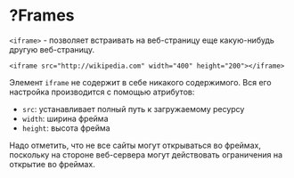 # ?Frames

`<iframe>` - позволяет встраивать на веб-страницу еще какую-нибудь другую веб-страницу.

~~~
<iframe src="http://wikipedia.com" width="400" height="200"></iframe>
~~~

Элемент `iframe` не содержит в себе никакого содержимого. Вся его настройка производится с помощью атрибутов:

* `src`: устанавливает полный путь к загружаемому ресурсу
* `width`: ширина фрейма
* `height`: высота фрейма

Надо отметить, что не все сайты могут открываться во фреймах, поскольку на стороне веб-сервера могут действовать ограничения на открытие во фреймах.
